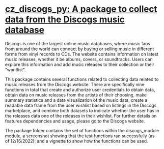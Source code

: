 # [cz_discogs_py: A package to collect data from the Discogs music database](https://test.pypi.org/project/cz-discogs-py/) 

Discogs is one of the largest online music databases, where music fans from around the world can connect by buying or selling music in different forms from vinyl records to CDs. The website contains information on latest music releases, whether it be albums, covers, or soundtracks. Users can explore this information and add music releases to their collection or their "wantlist".

This package contains several functions related to collecting data related to music releases from the Discogs website. There are specifically nine functions in total that create and authorize user credentials to obtain data, obtain data on music releases from the artists of their choosing, make summary statistics and a data visualization of the music data, create a readable data frame from the user wishlist based on listings in the Discogs marketplace, and combine both datasets to indicate whether the user has in the releases data one of the releases in their wishlist. For further details on features dependencies and usage, please go to the Discogs website.

The package folder contains the set of functions within the discogs_module module, a screenshot showing that the test functions ran successfully (as of 12/16/2022), and a vignette to show how the functions can be used.
